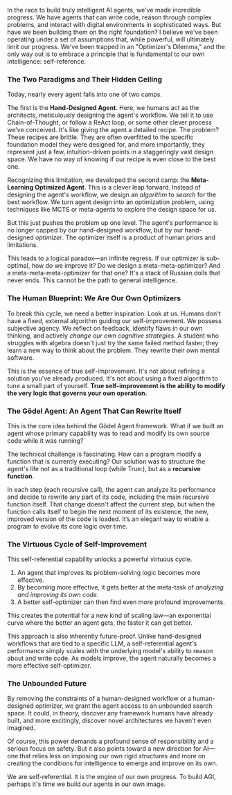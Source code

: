In the race to build truly intelligent AI agents, we've made incredible progress. We have agents that can write code, reason through complex problems, and interact with digital environments in sophisticated ways. But have we been building them on the right foundation? I believe we've been operating under a set of assumptions that, while powerful, will ultimately limit our progress. We've been trapped in an "Optimizer's Dilemma," and the only way out is to embrace a principle that is fundamental to our own intelligence: self-reference.

### **The Two Paradigms and Their Hidden Ceiling**

Today, nearly every agent falls into one of two camps.

The first is the **Hand-Designed Agent**. Here, we humans act as the architects, meticulously designing the agent's workflow. We tell it to use Chain-of-Thought, or follow a ReAct loop, or some other clever process we’ve conceived. It's like giving the agent a detailed recipe. The problem? These recipes are brittle. They are often overfitted to the specific foundation model they were designed for, and more importantly, they represent just a few, intuition-driven points in a staggeringly vast design space. We have no way of knowing if our recipe is even close to the best one.

Recognizing this limitation, we developed the second camp: the **Meta-Learning Optimized Agent**. This is a clever leap forward. Instead of designing the agent's workflow, we design an *algorithm* to *search* for the best workflow. We turn agent design into an optimization problem, using techniques like MCTS or meta-agents to explore the design space for us.

But this just pushes the problem up one level. The agent's performance is no longer capped by our hand-designed workflow, but by our hand-designed *optimizer*. The optimizer itself is a product of human priors and limitations.

This leads to a logical paradox—an infinite regress. If our optimizer is sub-optimal, how do we improve it? Do we design a meta-meta-optimizer? And a meta-meta-meta-optimizer for that one? It's a stack of Russian dolls that never ends. This cannot be the path to general intelligence.

### **The Human Blueprint: We Are Our Own Optimizers**

To break this cycle, we need a better inspiration. Look at us. Humans don't have a fixed, external algorithm guiding our self-improvement. We possess subjective agency. We reflect on feedback, identify flaws in our own thinking, and actively *change our own cognitive strategies*. A student who struggles with algebra doesn't just try the same failed method faster; they learn a new way to think about the problem. They rewrite their own mental software.

This is the essence of true self-improvement. It's not about refining a solution you've already produced. It's not about using a fixed algorithm to tune a small part of yourself. **True self-improvement is the ability to modify the very logic that governs your own operation.**

### **The Gödel Agent: An Agent That Can Rewrite Itself**

This is the core idea behind the Gödel Agent framework. What if we built an agent whose primary capability was to read and modify its own source code while it was running?

The technical challenge is fascinating. How can a program modify a function that is currently executing? Our solution was to structure the agent's life not as a traditional loop (while True:), but as a **recursive function**.

In each step (each recursive call), the agent can analyze its performance and decide to rewrite any part of its code, including the main recursive function itself. That change doesn't affect the current step, but when the function calls itself to begin the next moment of its existence, the new, improved version of the code is loaded. It’s an elegant way to enable a program to evolve its core logic over time.

### **The Virtuous Cycle of Self-Improvement**

This self-referential capability unlocks a powerful virtuous cycle.

1. An agent that improves its problem-solving logic becomes more effective.  
2. By becoming more effective, it gets better at the meta-task of *analyzing and improving its own code*.  
3. A better self-optimizer can then find even more profound improvements.

This creates the potential for a new kind of scaling law—an exponential curve where the better an agent gets, the faster it can get better.

This approach is also inherently future-proof. Unlike hand-designed workflows that are tied to a specific LLM, a self-referential agent's performance simply scales with the underlying model's ability to reason about and write code. As models improve, the agent naturally becomes a more effective self-optimizer.

### **The Unbounded Future**

By removing the constraints of a human-designed workflow or a human-designed optimizer, we grant the agent access to an unbounded search space. It could, in theory, discover any framework humans have already built, and more excitingly, discover novel architectures we haven't even imagined.

Of course, this power demands a profound sense of responsibility and a serious focus on safety. But it also points toward a new direction for AI—one that relies less on imposing our own rigid structures and more on creating the conditions for intelligence to emerge and improve on its own.

We are self-referential. It is the engine of our own progress. To build AGI, perhaps it's time we build our agents in our own image.